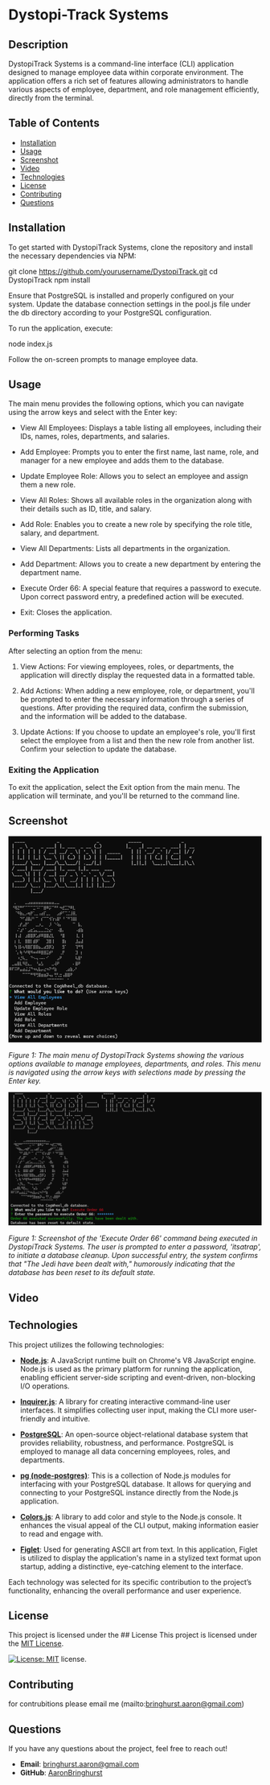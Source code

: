 # Dystopi-Track Systems

## Description
DystopiTrack Systems is a command-line interface (CLI) application designed to manage employee data within corporate environment. The application offers a rich set of features allowing administrators to handle various aspects of employee, department, and role management efficiently, directly from the terminal.

## Table of Contents
- [Installation](#installation)
- [Usage](#usage)
- [Screenshot](#screenshot)
- [Video](#video)
- [Technologies](#technologies)
- [License](#license)
- [Contributing](#contributing)
- [Questions](#questions)

## Installation
To get started with DystopiTrack Systems, clone the repository and install the necessary dependencies via NPM:

git clone https://github.com/yourusername/DystopiTrack.git
cd DystopiTrack
npm install

Ensure that PostgreSQL is installed and properly configured on your system. Update the database connection settings in the pool.js file under the db directory according to your PostgreSQL configuration.

To run the application, execute:

node index.js

Follow the on-screen prompts to manage employee data.

## Usage
The main menu provides the following options, which you can navigate using the arrow keys and select with the Enter key:

- View All Employees: Displays a table listing all employees, including their IDs, names, roles, departments, and salaries.

- Add Employee: Prompts you to enter the first name, last name, role, and manager for a new employee and adds them to the database.

- Update Employee Role: Allows you to select an employee and assign them a new role.

- View All Roles: Shows all available roles in the organization along with their details such as ID, title, and salary.

- Add Role: Enables you to create a new role by specifying the role title, salary, and department.

- View All Departments: Lists all departments in the organization.

- Add Department: Allows you to create a new department by entering the department name.

- Execute Order 66: A special feature that requires a password to execute. Upon correct password entry, a predefined action will be executed.

- Exit: Closes the application.

### Performing Tasks ###

After selecting an option from the menu:

1. View Actions: For viewing employees, roles, or departments, the application will directly display the requested data in a formatted table.

2. Add Actions: When adding a new employee, role, or department, you'll be prompted to enter the necessary information through a series of questions. After providing the required data, confirm the submission, and the information will be added to the database.

3. Update Actions: If you choose to update an employee's role, you'll first select the employee from a list and then the new role from another list. Confirm your selection to update the database.

### Exiting the Application ###

To exit the application, select the Exit option from the main menu. The application will terminate, and you'll be returned to the command line.

## Screenshot

![Main Menu](media/photos/image.png)

*Figure 1: The main menu of DystopiTrack Systems showing the various options available to manage employees, departments, and roles. This menu is navigated using the arrow keys with selections made by pressing the Enter key.*

![Execute Order 66](media/photos/nomorejedi.png)

*Figure 1: Screenshot of the 'Execute Order 66' command being executed in DystopiTrack Systems. The user is prompted to enter a password, 'itsatrap', to initiate a database cleanup. Upon successful entry, the system confirms that "The Jedi have been dealt with," humorously indicating that the database has been reset to its default state.*


## Video

## Technologies

This project utilizes the following technologies:

- **[Node.js](https://nodejs.org/)**: A JavaScript runtime built on Chrome's V8 JavaScript engine. Node.js is used as the primary platform for running the application, enabling efficient server-side scripting and event-driven, non-blocking I/O operations.

- **[Inquirer.js](https://www.npmjs.com/package/inquirer)**: A library for creating interactive command-line user interfaces. It simplifies collecting user input, making the CLI more user-friendly and intuitive.

- **[PostgreSQL](https://www.postgresql.org/)**: An open-source object-relational database system that provides reliability, robustness, and performance. PostgreSQL is employed to manage all data concerning employees, roles, and departments.

- **[pg (node-postgres)](https://node-postgres.com/)**: This is a collection of Node.js modules for interfacing with your PostgreSQL database. It allows for querying and connecting to your PostgreSQL instance directly from the Node.js application.

- **[Colors.js](https://www.npmjs.com/package/colors)**: A library to add color and style to the Node.js console. It enhances the visual appeal of the CLI output, making information easier to read and engage with.

- **[Figlet](http://www.figlet.org/)**: Used for generating ASCII art from text. In this application, Figlet is utilized to display the application's name in a stylized text format upon startup, adding a distinctive, eye-catching element to the interface.

Each technology was selected for its specific contribution to the project’s functionality, enhancing the overall performance and user experience.

## License
This project is licensed under the ## License
This project is licensed under the [MIT License](https://opensource.org/licenses/MIT).

[![License: MIT](https://img.shields.io/badge/License-MIT-yellow.svg)](https://opensource.org/licenses/MIT) license.

## Contributing
for contrubitions please email me (mailto:bringhurst.aaron@gmail.com)


## Questions
If you have any questions about the project, feel free to reach out!

- **Email**: [bringhurst.aaron@gmail.com](mailto:bringhurst.aaron@gmail.com)
- **GitHub**: [AaronBringhurst](https://github.com/AaronBringhurst)

